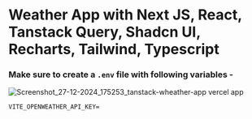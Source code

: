 # Weather App with Next JS, React, Tanstack Query, Shadcn UI, Recharts, Tailwind, Typescript

### Make sure to create a `.env` file with following variables -
![Screenshot_27-12-2024_175253_tanstack-wheather-app vercel app](https://github.com/user-attachments/assets/0e9ca7ec-08b2-4ae2-9337-45de9584b115)
```
VITE_OPENWEATHER_API_KEY=

```
